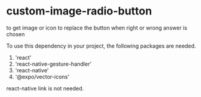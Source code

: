 # custom-image-radio-button
to get image or icon to replace the button when right or wrong answer is chosen

To use this dependency in your project, the following packages are needed. 
1. 'react'
2. 'react-native-gesture-handler'
3. 'react-native'
4. '@expo/vector-icons'

react-native link is not needed.